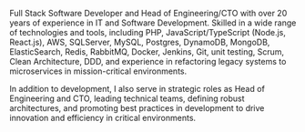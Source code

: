 Full Stack Software Developer and Head of Engineering/CTO with over 20 years of experience in IT and Software Development. Skilled in a wide range of technologies and tools, including PHP, JavaScript/TypeScript (Node.js, React.js), AWS, SQLServer, MySQL, Postgres, DynamoDB, MongoDB, ElasticSearch, Redis, RabbitMQ, Docker, Jenkins, Git, unit testing, Scrum, Clean Architecture, DDD, and experience in refactoring legacy systems to microservices in mission-critical environments.

In addition to development, I also serve in strategic roles as Head of Engineering and CTO, leading technical teams, defining robust architectures, and promoting best practices in development to drive innovation and efficiency in critical environments.

